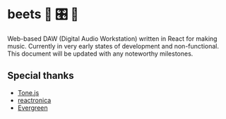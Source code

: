 # beets 🥁 🎛️ 🎹

Web-based DAW (Digital Audio Workstation) written in React for making music. Currently in very early
states of development and non-functional. This document will be updated with any noteworthy milestones.

## Special thanks

-   [Tone.js](https://github.com/Tonejs/Tone.js)
-   [reactronica](https://github.com/unkleho/reactronica)
-   [Evergreen](https://github.com/segmentio/evergreen)
